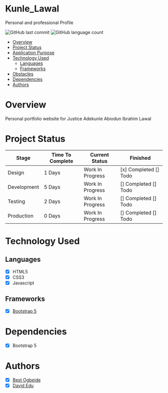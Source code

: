 # Kunle_Lawal
Personal and professional Profile

![GitHub last commit](https://img.shields.io/github/last-commit/daveeedu/Kunle_Lawal)
![GitHub language count](https://img.shields.io/github/languages/count/daveeedu/Kunle_Lawal)

- [Overview](#overview)
- [Project Status](#project-status)
- [Application Purpose](#application-purpose)
- [Technology Used](#technology-used)
  - [Languages](#languages)
  - [Frameworks](#frameworks)
- [Obstacles](#obstacles)
- [Dependencies](#dependencies)
- [Authors](#authors)

# Overview
Personal portfolio website for Justice Adekunle Abiodun Ibrahim Lawal
# Project Status

| Stage       | Time To Complete | Current Status   | Finished              |
| ----------- | ---------------- | ---------------- | --------------------- |
| Design      | 1 Days           | Work In Progress | [x] Completed [] Todo |
| Development | 5 Days           | Work In Progress | [] Completed [] Todo |
| Testing     | 2 Days           | Work In Progress | [] Completed [] Todo |
| Production  | 0 Days           | Work In Progress | [] Completed [] Todo |

# Technology Used

## Languages

- [x] HTML5
- [x] CSS3
- [x] Javascript

## Frameworks

- [x] [Bootstrap 5](https://getbootstrap.com/)

# Dependencies

- [x] Bootstrap 5

# Authors

- [x] [Best Ogbeide](www.github.com/ogbeidebest)
- [x] [David Edu](www.github.com/daveeedu)
